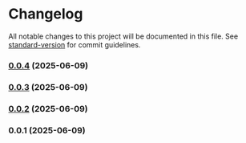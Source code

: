 # Changelog

All notable changes to this project will be documented in this file. See [standard-version](https://github.com/conventional-changelog/standard-version) for commit guidelines.

### [0.0.4](https://github.com/Anaju0dallagnol/ProvaDuasRotas/compare/v0.0.3...v0.0.4) (2025-06-09)

### [0.0.3](https://github.com/Anaju0dallagnol/ProvaDuasRotas/compare/v0.0.2...v0.0.3) (2025-06-09)

### [0.0.2](https://github.com/Anaju0dallagnol/ProvaDuasRotas/compare/v0.0.1...v0.0.2) (2025-06-09)

### 0.0.1 (2025-06-09)
